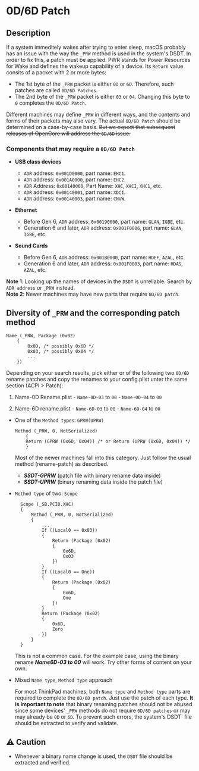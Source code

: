 # 0D/6D Patch

## Description

If a system immeditely wakes after trying to enter sleep, macOS probably has an issue with the way the `_PRW` method is used in the system's DSDT. In order to fix this, a patch must be applied. PWR stands for Power Resources for Wake and defines the wakeup capability of a device. Its `Return` value consits of a packet with 2 or more bytes:

- The 1st byte of the `_PRW` packet is either `0D` or `6D`. Therefore, such patches are called `0D/6D Patches`. 
- The 2nd byte of the `_PRW` packet is either `03` or `04`. Changing this byte to `0` completes the `0D/6D Patch`.  

Different machines may define `_PRW` in different ways, and the contents and forms of their packets may also vary. The actual `0D/6D Patch` should be determined on a case-by-case basis. ~~But we expect that subsequent releases of OpenCore will address the `0D/6D` issue.~~

### Components that may require a `0D/6D Patch`

- **USB class devices**
  - `ADR` address: `0x001D0000`, part name: `EHC1`.
  - `ADR` address: `0x001A0000`, part name: `EHC2`.
  - `ADR` Address: `0x00140000`, Part Name: `XHC`, `XHCI`, `XHC1`, etc.
  - `ADR` address: `0x00140001`, part name: `XDCI`.
  - `ADR` address: `0x00140003`, part name: `CNVW`.

- **Ethernet**
  - Before Gen 6, `ADR` address: `0x00190000`, part name: `GLAN`, `IGBE`, etc.
  - Generation 6 and later, `ADR` address: `0x001F0006`, part name: `GLAN`, `IGBE`, etc.

- **Sound Cards**
  - Before Gen 6, `ADR` address: `0x001B0000`, part name: `HDEF`, `AZAL`, etc.
  - Generation 6 and later, `ADR` address: `0x001F0003`, part name: `HDAS`, `AZAL`, etc.

**Note 1**: Looking up the names of devices in the `DSDT` is unreliable. Search by `ADR address` or `_PRW` instead.  
**Note 2**: Newer machines may have new parts that require `0D/6D patch`.

## Diversity of `_PRW` and the corresponding patch method
```asl
Name (_PRW, Package (0x02)
    {
        0x0D, /* possibly 0x6D */
        0x03, /* possibly 0x04 */
        ...
    })
```  
Depending on your search results, pick either or of the following two `0D/6D` rename patches and copy the renames to your config.plist unter the same section (ACPI > Patch):

  1. Name-0D Rename.plist
    - `Name-0D-03` to `00`
    - `Name-0D-04` to `00`
    
  2. Name-6D rename.plist
    - `Name-6D-03` to `00`
    - `Name-6D-04` to `00`

- One of the `Method types`: `GPRW(UPRW)`

	```asl
	Method (_PRW, 0, NotSerialized)
    	{
      	Return (GPRW (0x6D, 0x04)) /* or Return (UPRW (0x6D, 0x04)) */
    	}
	```

  Most of the newer machines fall into this category. Just follow the usual method (rename-patch) as described.

  - ***SSDT-GPRW*** (patch file with binary rename data inside)
  - ***SSDT-UPRW*** (binary renaming data inside the patch file)

- `Method type` of two: `Scope`

  ```asl
    Scope (_SB.PCI0.XHC)
    {
        Method (_PRW, 0, NotSerialized)
        {
            ...
            If ((Local0 == 0x03))
            {
                Return (Package (0x02)
                {
                    0x6D,
                    0x03
                })
            }
            If ((Local0 == One))
            {
                Return (Package (0x02)
                {
                    0x6D,
                    One
                })
            }
            Return (Package (0x02)
            {
                0x6D,
                Zero
            })
        }
    }
  ```

  This is not a common case. For the example case, using the binary rename ***Name6D-03 to 00*** will work. Try other forms of content on your own.

- Mixed `Name type`, `Method type` approach

	For most ThinkPad machines, both `Name type` and `Method type` parts are required to complete the `0D/6D patch`. Just use the patch of each type. **It is important to note** that binary renaming patches should not be abused since some devices' `_PRW` methods do not require `0D/6D patches` or may may already be `0D` or `6D`. To prevent such errors, the system's DSDT` file should be extracted to verify and validate.

## :warning: Caution

- Whenever a binary name change is used, the `DSDT` file should be extracted and verified.
